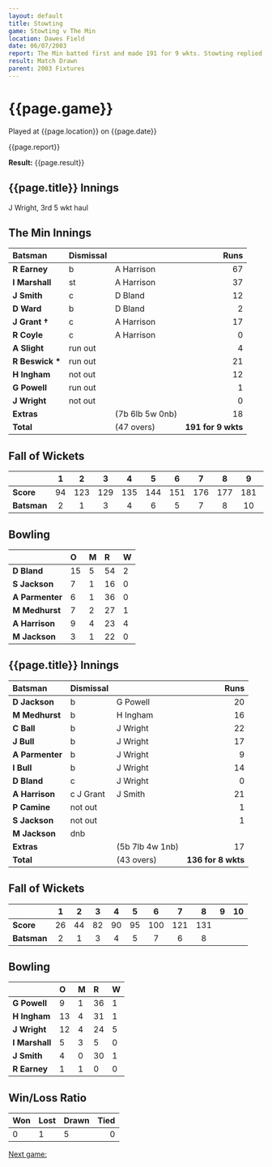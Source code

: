 ```yaml
---
layout: default
title: Stowting
game: Stowting v The Min
location: Dawes Field
date: 06/07/2003
report: The Min batted first and made 191 for 9 wkts. Stowting replied with 136 for 8 wkts when time ran out
result: Match Drawn
parent: 2003 Fixtures
---
```


# {{page.game}}

Played at {{page.location}} on {{page.date}}

{{page.report}}

**Result:** {{page.result}}

## {{page.title}} Innings

J Wright, 3rd 5 wkt haul

## The Min Innings

| Batsman | Dismissal |  | Runs |
|:---|:---|---|---:|
| **R Earney** | b | A Harrison | 67 |
| **I Marshall** | st | A Harrison | 37 |
| **J Smith** | c | D Bland | 12 |
| **D Ward** | b | D Bland | 2 |
| **J Grant &#8224;** | c | A Harrison | 17 |
| **R Coyle** | c | A Harrison | 0 |
| **A Slight** | run out |  | 4 |
| **R Beswick &#42;** | run out |  | 21 |
| **H Ingham** | not out |  | 12 |
| **G Powell** | run out |  | 1 |
| **J Wright** | not out |  | 0 |
| **Extras** | | (7b 6lb 5w 0nb) | 18 |
| **Total** | | (47 overs) | **191 for 9 wkts** |

## Fall of Wickets

| | 1 | 2 | 3 | 4 | 5 | 6 | 7 | 8 | 9 | 10 |
|---|:---:|:---:|:---:|:---:|:---:|:---:|:---:|:---:|:---:|:---:|
| **Score** | 94 | 123 | 129 | 135 | 144 | 151 | 176 | 177 | 181 |  |
| **Batsman** | 2 | 1 | 3 | 4 | 6 | 5 | 7 | 8 | 10 |  |

## Bowling

| | O | M | R | W |
|---|:---|:---|:---|:---|
| **D Bland** | 15 | 5 | 54 | 2 |
| **S Jackson** | 7 | 1 | 16 | 0 |
| **A Parmenter** | 6 | 1 | 36 | 0 |
| **M Medhurst** | 7 | 2 | 27 | 1 |
| **A Harrison** | 9 | 4 | 23 | 4 |
| **M Jackson** | 3 | 1 | 22 | 0 |

## {{page.title}} Innings

| Batsman | Dismissal |  | Runs |
|:---|:---|---|---:|
| **D Jackson** | b | G Powell | 20 |
| **M Medhurst** | b | H Ingham | 16 |
| **C Ball** | b | J Wright | 22 |
| **J Bull** | b | J Wright | 17 |
| **A Parmenter** | b | J Wright | 9 |
| **I Bull** | b | J Wright  | 14 |
| **D Bland** | c | J Wright | 0 |
| **A Harrison** | c J Grant | J Smith | 21 |
| **P Camine** | not out |  | 1 |
| **S Jackson** | not out |  | 1 |
| **M Jackson** | dnb |  |  |
| **Extras** | | (5b 7lb 4w 1nb) | 17 |
| **Total** | | (43 overs) | **136 for 8 wkts** |

## Fall of Wickets

| | 1 | 2 | 3 | 4 | 5 | 6 | 7 | 8 | 9 | 10 |
|---|:---:|:---:|:---:|:---:|:---:|:---:|:---:|:---:|:---:|:---:|
| **Score** | 26 | 44 | 82 | 90 | 95 | 100 | 121 | 131 |  |  |
| **Batsman** | 2 | 1 | 3 | 4 | 5 | 7 | 6 | 8 |  |  |

## Bowling

| | O | M | R | W |
|---|:---|:---|:---|:---|
| **G Powell** | 9 | 1 | 36 | 1 |
| **H Ingham** | 13 | 4 | 31 | 1 |
| **J Wright** | 12 | 4 | 24 | 5 |
| **I Marshall** | 5 | 3 | 5 | 0 |
| **J Smith** | 4 | 0 | 30 | 1 |
| **R Earney** | 1 | 1 | 0 | 0 |

## Win/Loss Ratio

| Won | Lost | Drawn | Tied |
|:---|:---|:---|---:|
| 0 | 1 | 5 | 0 |

[Next game:]({{page.next}})